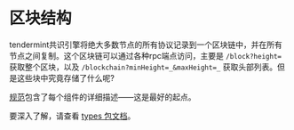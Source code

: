 # 区块结构

tendermint共识引擎将绝大多数节点的所有协议记录到一个区块链中，并在所有节点之间复制。这个区块链可以通过各种rpc端点访问，主要是 `/block?height=` 获取整个区块，以及 `/blockchain?minHeight=_&maxHeight=_` 获取头部列表。但是这些块中究竟存储了什么呢?

[规范](../spec/blockchain/blockchain.md)包含了每个组件的详细描述——这是最好的起点。

要深入了解，请查看 [types 包文档](https://godoc.org/github.com/tendermint/tendermint/types)。
